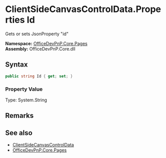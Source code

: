 # ClientSideCanvasControlData.Properties Id
 Gets or sets JsonProperty "id"   

**Namespace:** [OfficeDevPnP.Core.Pages](OfficeDevPnP.Core.Pages.md)  
**Assembly:** OfficeDevPnP.Core.dll  
## Syntax
```C#
public string Id { get; set; }
```

### Property Value
Type: System.String  

## Remarks
  
## See also
- [ClientSideCanvasControlData](OfficeDevPnP.Core.Pages.ClientSideCanvasControlData.md) 
- [OfficeDevPnP.Core.Pages](OfficeDevPnP.Core.Pages.md) 
